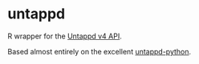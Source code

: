 untappd
==============

R wrapper for the [Untappd v4 API](https://untappd.com/api/docs/v4).

Based almost entirely on the excellent [untappd-python](https://github.com/cbetz/untappd-python).
